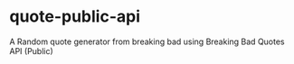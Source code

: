# quote-public-api
A Random quote generator from breaking bad using Breaking Bad Quotes API (Public)
